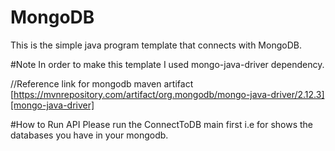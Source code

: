 # MongoDB
This is the simple java program template that connects with MongoDB.

#Note
In order to make this template I used mongo-java-driver dependency.

//Reference link for mongodb maven artifact
[https://mvnrepository.com/artifact/org.mongodb/mongo-java-driver/2.12.3][mongo-java-driver]


#How to Run API
Please run the ConnectToDB main first i.e for shows the databases you have in your mongodb.

[mongo-java-driver]: https://mvnrepository.com/artifact/org.mongodb/mongo-java-driver/2.12.3